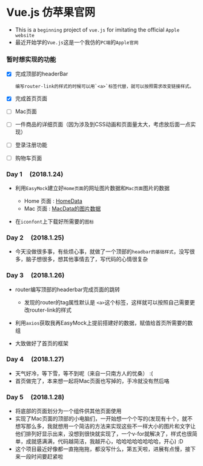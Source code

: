 #  Vue.js 仿苹果官网 

*  This is a `beginning` project of `vue.js` for imitating the official `Apple website`
*  最近开始学的`Vue.js`这是一个我仿的`PC端`的`Apple官网`

### 暂时想实现的功能

- [X] 完成顶部的headerBar

      编写router-link的样式的时候可以用`<a>`标签代替，就可以按照需求改变链接样式。

- [X] 完成首页页面

- [ ] Mac页面

- [ ] 一件商品的详细页面（因为涉及到CSS动画和页面量太大，考虑放后面一点实现）

- [ ] 登录注册功能

- [ ] 购物车页面

### Day 1&nbsp;&nbsp;&nbsp;&nbsp;&nbsp;(2018.1.24)

*  利用`EasyMock`建立好`Home页面`的网址图片数据和`Mac页面`图片的数据

    *  Home 页面 : 
        [HomeData](https://www.easy-mock.com/mock/5a67ef8cbdf9f5437bb4979a/Data/homedata/)
    *  Mac 页面 : 
    [MacData的图片数据](https://www.easy-mock.com/mock/5a67ef8cbdf9f5437bb4979a/Data/macData)

*  在`iconfont`上下载好所需要的`图标`

### Day 2&nbsp;&nbsp;&nbsp;&nbsp;&nbsp;(2018.1.25)

*  今天没做很多事，有些烦心事，就做了一个顶部的`headbar的基础样式`，没写很多，脑子想很多，想其他事情去了，写代码的心情很复杂

### Day 3&nbsp;&nbsp;&nbsp;&nbsp;&nbsp;(2018.1.26)

*  router编写顶部的headerbar完成页面的跳转
    *  发现的router的tag属性默认是 `<a>`这个标签，这样就可以按照自己需要更改router-link的样式

*  利用`axios`获取我再EasyMock上提前搭建好的数据，赋值给首页所需要的数组
*  大致做好了首页的框架

### Day 4&nbsp;&nbsp;&nbsp;&nbsp;&nbsp;(2018.1.27)

*  天气好冷，等下雪，等不到呢（来自一只南方人的忧桑） :( 
*  首页做完了，本来想一起将Mac页面也写掉的，手冷就没有然后咯

### Day 5&nbsp;&nbsp;&nbsp;&nbsp;&nbsp;(2018.1.28)

*  将底部的页面划分为一个组件供其他页面使用
*  实现了Mac页面的顶部的小电脑们，一开始想一个个写的(发现有十个，就不想写那么多，我就想用一个简洁的方法来实现这些不一样大小的图片和文字让他们排列好显示出来，没想到很快就实现了，一个v-for就解决了，样式也很简单，成就感满满，代码越简洁，我越开心，哈哈哈哈哈哈哈哈，开心)  :D
*  这个项目最近好像都一直拖拖拖，都没写什么，第五天啦，进展有点慢，接下来一段时间要赶紧啦
